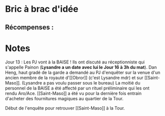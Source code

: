# Bric à brac d'idée

Récompenses : 
- 

# Notes

Jour 13 : 
Les PJ vont à la BAISE !
Ils ont discuté au réceptionniste qui s'appelle Painon (**Lysandre a un date avec lui le Jour 16 à 3h du mat**).
Dan Heng, haut gradé de la garde a demandé au PJ d'enquêter sur la venue d'un ancien membre de la royauté d'[[Obror]] (c'est Lysandre mdr) et sur [[Saint-Maso]]. (Lysandre a pas voulu passer sous le bureau)
La moitié du personnel de la BAISE a été affecté par un rituel préliminaire qui les ont rendu Aro/Ace.
[[Saint-Maso]] a été vu pour la dernière fois entrain d'acheter des fournitures magiques au quartier de la Tour.

Début de l'enquête pour retrouver [[Saint-Maso]] à la Tour.